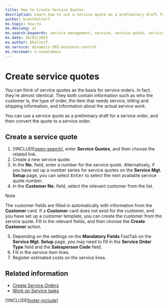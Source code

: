 ```yaml
---
title: How to Create Service Quotes
description: Learn how to use a service quote as a preliminary draft for a service order, and then convert the quote to a service order.
author: brentholtorf
ms.topic: how-to
ms.devlang: al
ms.search.keywords: service management, service, service quote, service quotes, create service quote, create service quotes
ms.date: 10/03/2025
ms.author: bholtorf
ms.service: dynamics-365-business-central
ms.reviewer: v-soumramani
---
```


# Create service quotes

You can think of service quotes as the basis for service orders. In fact, they're almost identical. They both contain information such as who the customer is, the type of order, the item that needs service, billing and shipping information, and information about the actual service work.

You can use a service quote as a preliminary draft for a service order, and then convert the quote to a service order.  
  
## Create a service quote

1. [!INCLUDE[open-search](includes/open-search.md)], enter **Service Quotes**, and then choose the related link.  
2. Create a new service quote.  
3. In the **No.** field, enter a number for the service quote. Alternatively, if you have set up a number series for service quotes on the **Service Mgt. Setup** page, you can select <kbd>Enter</kbd> to select the next available service quote number.  
4. In the **Customer No.**  field, select the relevant customer from the list.  

  > [!Note]  
  > The customer fields are filled in automatically with information from the **Customer** card. If a **Customer** card does not exist for the customer, and you have set up a customer template, you can create the customer from the service quote. Fill in the relevant fields, and then choose the **Create Customer** action.  
  
5. Depending on the settings on the **Mandatory Fields** FastTab on the **Service Mgt. Setup** page, you may need to fill in the **Service Order Type** field and the **Salesperson Code** field.  
6. Fill in the service item lines.  
7. Register estimated costs on the service lines.  
  
## Related information

- [Create Service Orders](service-how-to-create-service-orders.md)  
- [Work on Service tasks](service-how-to-work-on-service-tasks.md)  

[!INCLUDE[footer-include](includes/footer-banner.md)]
